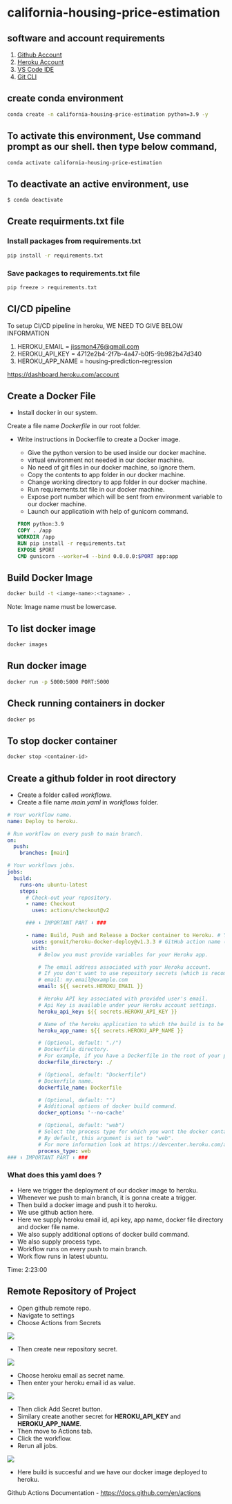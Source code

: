 # california-housing-price-estimation

## software and account requirements

1. [Github Account](https://github.com/)
2. [Heroku Account](https://dashboard.heroku.com/)
3. [VS Code IDE](https://code.visualstudio.com/)
4. [Git CLI](https://git-scm.com/)

## create conda environment

```sh
conda create -n california-housing-price-estimation python=3.9 -y
```

## To activate this environment, Use command prompt as our shell. then type below command,

```sh
conda activate california-housing-price-estimation
```
## To deactivate an active environment, use

```sh
$ conda deactivate
```

## Create requirments.txt file

### Install packages from requirements.txt

```sh
pip install -r requirements.txt
```
### Save packages to requirements.txt file

```sh
pip freeze > requirements.txt
```
## CI/CD pipeline

To setup CI/CD pipeline in heroku, WE NEED TO GIVE BELOW INFORMATION

1. HEROKU_EMAIL = jissmon476@gmail.com
2. HEROKU_API_KEY = 4712e2b4-2f7b-4a47-b0f5-9b982b47d340
3. HEROKU_APP_NAME = housing-prediction-regression

https://dashboard.heroku.com/account

## Create a Docker File

- Install docker in our system.

Create a file name *Dockerfile* in our root folder.

* Write instructions in Dockerfile to create a Docker image.
    - Give the python version to be used inside our docker machine.
    - virtual environment not needed in our docker machine.
    - No need of git files in our docker machine, so ignore them.
    - Copy the contents to app folder in our docker machine.
    - Change working directory to app folder in our docker machine.
    - Run requirements.txt file in our docker machine.
    - Expose port number which will be sent from environment variable to our docker machine.
    - Launch our applicatioin with help of gunicorn command.

    ```dockerfile
    FROM python:3.9
    COPY . /app
    WORKDIR /app
    RUN pip install -r requirements.txt
    EXPOSE $PORT
    CMD gunicorn --worker=4 --bind 0.0.0.0:$PORT app:app 
    ```

## Build Docker Image

```sh
docker build -t <iamge-name>:<tagname> .
```

Note: Image name must be lowercase.

## To list docker image

```sh
docker images
```

## Run docker image
    
```sh
docker run -p 5000:5000 PORT:5000
```

## Check running containers in docker

```sh 
docker ps
```

## To stop docker container

```sh
docker stop <container-id>
```

## Create a github folder in root directory

- Create a folder called *workflows*.
- Create a file name *main.yaml* in *workflows* folder.

```yaml
# Your workflow name.
name: Deploy to heroku.

# Run workflow on every push to main branch.
on:
  push:
    branches: [main]

# Your workflows jobs.
jobs:
  build:
    runs-on: ubuntu-latest
    steps:
      # Check-out your repository.
      - name: Checkout
        uses: actions/checkout@v2

      ### ⬇ IMPORTANT PART ⬇ ###

      - name: Build, Push and Release a Docker container to Heroku. # Your custom step name
        uses: gonuit/heroku-docker-deploy@v1.3.3 # GitHub action name (leave it as it is).
        with:
          # Below you must provide variables for your Heroku app.

          # The email address associated with your Heroku account.
          # If you don't want to use repository secrets (which is recommended) you can do:
          # email: my.email@example.com
          email: ${{ secrets.HEROKU_EMAIL }}

          # Heroku API key associated with provided user's email.
          # Api Key is available under your Heroku account settings.
          heroku_api_key: ${{ secrets.HEROKU_API_KEY }}

          # Name of the heroku application to which the build is to be sent.
          heroku_app_name: ${{ secrets.HEROKU_APP_NAME }}

          # (Optional, default: "./")
          # Dockerfile directory.
          # For example, if you have a Dockerfile in the root of your project, leave it as follows:
          dockerfile_directory: ./

          # (Optional, default: "Dockerfile")
          # Dockerfile name.
          dockerfile_name: Dockerfile

          # (Optional, default: "")
          # Additional options of docker build command.
          docker_options: '--no-cache'

          # (Optional, default: "web")
          # Select the process type for which you want the docker container to be uploaded.
          # By default, this argument is set to "web".
          # For more information look at https://devcenter.heroku.com/articles/process-model
          process_type: web
### ⬆ IMPORTANT PART ⬆ ###
```

### What does this yaml does ?

- Here we trigger the deployment of our docker image to heroku.
- Whenever we push to main branch, it is gonna create a trigger.
- Then build a docker image and push it to heroku.
- We use github action here.
- Here we supply heroku email id, api key, app name, docker file directory and docker file name.
- We also supply additional options of docker build command.
- We also supply process type.
- Workflow runs on every push to main branch.
- Work flow runs in latest ubuntu.

Time: 2:23:00


## Remote Repository of Project

- Open github remote repo.
- Navigate to settings
- Choose Actions from Secrets

![](./images/image1.jpg)

- Then create new repository secret.

![](./images/image2.jpg)

- Choose heroku email as secret name.
- Then enter your heroku email id as value.

![](./images/image3.jpg)

- Then click Add Secret button.
- Similary create another secret for **HEROKU_API_KEY** and **HEROKU_APP_NAME**.
- Then move to Actions tab.
- Click the workflow.
- Rerun all jobs.

![](./images/image4.jpg)

- Here build is succesful and we have our docker image deployed to heroku.

 
Github Actions Documentation - https://docs.github.com/en/actions





